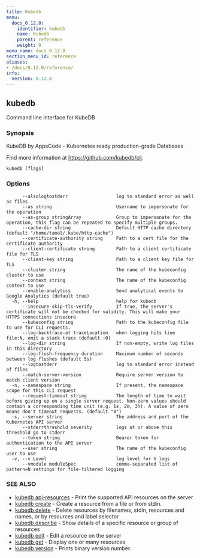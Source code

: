 ```yaml
---
title: Kubedb
menu:
  docs_0.12.0:
    identifier: kubedb
    name: Kubedb
    parent: reference
    weight: 0
menu_name: docs_0.12.0
section_menu_id: reference
aliases:
- /docs/0.12.0/reference/
info:
  version: 0.12.0
---
```


## kubedb

Command line interface for KubeDB

### Synopsis

KubeDB by AppsCode - Kubernetes ready production-grade Databases 

Find more information at https://github.com/kubedb/cli.

```
kubedb [flags]
```

### Options

```
      --alsologtostderr                  log to standard error as well as files
      --as string                        Username to impersonate for the operation
      --as-group stringArray             Group to impersonate for the operation, this flag can be repeated to specify multiple groups.
      --cache-dir string                 Default HTTP cache directory (default "/home/tamal/.kube/http-cache")
      --certificate-authority string     Path to a cert file for the certificate authority
      --client-certificate string        Path to a client certificate file for TLS
      --client-key string                Path to a client key file for TLS
      --cluster string                   The name of the kubeconfig cluster to use
      --context string                   The name of the kubeconfig context to use
      --enable-analytics                 Send analytical events to Google Analytics (default true)
  -h, --help                             help for kubedb
      --insecure-skip-tls-verify         If true, the server's certificate will not be checked for validity. This will make your HTTPS connections insecure
      --kubeconfig string                Path to the kubeconfig file to use for CLI requests.
      --log-backtrace-at traceLocation   when logging hits line file:N, emit a stack trace (default :0)
      --log-dir string                   If non-empty, write log files in this directory
      --log-flush-frequency duration     Maximum number of seconds between log flushes (default 5s)
      --logtostderr                      log to standard error instead of files
      --match-server-version             Require server version to match client version
  -n, --namespace string                 If present, the namespace scope for this CLI request
      --request-timeout string           The length of time to wait before giving up on a single server request. Non-zero values should contain a corresponding time unit (e.g. 1s, 2m, 3h). A value of zero means don't timeout requests. (default "0")
  -s, --server string                    The address and port of the Kubernetes API server
      --stderrthreshold severity         logs at or above this threshold go to stderr
      --token string                     Bearer token for authentication to the API server
      --user string                      The name of the kubeconfig user to use
  -v, --v Level                          log level for V logs
      --vmodule moduleSpec               comma-separated list of pattern=N settings for file-filtered logging
```

### SEE ALSO

* [kubedb api-resources](/docs/0.12.0/reference/kubedb_api-resources)	 - Print the supported API resources on the server
* [kubedb create](/docs/0.12.0/reference/kubedb_create)	 - Create a resource from a file or from stdin.
* [kubedb delete](/docs/0.12.0/reference/kubedb_delete)	 - Delete resources by filenames, stdin, resources and names, or by resources and label selector
* [kubedb describe](/docs/0.12.0/reference/kubedb_describe)	 - Show details of a specific resource or group of resources
* [kubedb edit](/docs/0.12.0/reference/kubedb_edit)	 - Edit a resource on the server
* [kubedb get](/docs/0.12.0/reference/kubedb_get)	 - Display one or many resources
* [kubedb version](/docs/0.12.0/reference/kubedb_version)	 - Prints binary version number.


